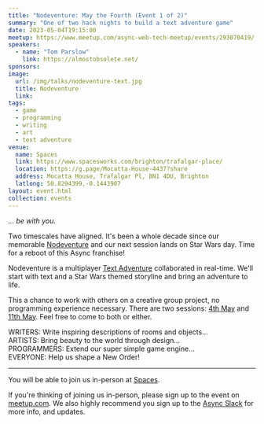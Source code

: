 ```yaml
---
title: "Nodeventure: May the Fourth (Event 1 of 2)"
summary: "One of two hack nights to build a text adventure game"
date: 2023-05-04T19:15:00
meetup: https://www.meetup.com/async-web-tech-meetup/events/293070419/
speakers:
  - name: "Tom Parslow"
    link: https://almostobsolete.net/
sponsors:
image:
  url: /img/talks/nodeventure-text.jpg
  title: Nodeventure
  link:
tags:
  - game
  - programming
  - writing
  - art
  - text adventure
venue:
  name: Spaces
  link: https://www.spacesworks.com/brighton/trafalgar-place/
  location: https://g.page/Mocatta-House-4437?share
  address: Mocatta House, Trafalgar Pl, BN1 4DU, Brighton
  latlong: 50.8294399,-0.1443907
layout: event.html
collection: events
---
```


_... be with you._

Two timescales have aligned. It's been a whole decade since our memorable [Nodeventure][nodeventure] and our next session lands on Star Wars day. Time for a reboot of this Async franchise!

Nodeventure is a multiplayer [Text Adventure][ifiction] collaborated in real-time. We'll start with text and a Star Wars themed storyline and bring an adventure to life.

This a chance to work with others on a creative group project, no programming experience necessary. There are two sessions: [4th May][event-1] and [11th May][event-2]. Feel free to come to both or either.

WRITERS: Write inspiring descriptions of rooms and objects...  
ARTISTS: Bring beauty to the world through design...  
PROGRAMMERS: Extend our super simple game engine...  
EVERYONE: Help us shape a New Order!

---

You will be able to join us in-person at [Spaces](https://www.spacesworks.com/brighton/trafalgar-place/).

If you're thinking of joining us in-person, please sign up to the event on [meetup.com](https://www.meetup.com/async-web-tech-meetup/events/291967758/). We also highly recommend you sign up to the [Async Slack](https://join.slack.com/t/asyncjs/shared_invite/zt-1aguxx86q-XjF_yWcFoJ8fyYYzoqgDaQ) for more info, and updates.

[ifiction]: https://en.wikipedia.org/wiki/Interactive_fiction
[nodeventure]: /nodeventure/
[event-1]: /nodeventure-may-the-fourth/
[event-2]: /nodeventure-may-the-fourth-strikes-back/

